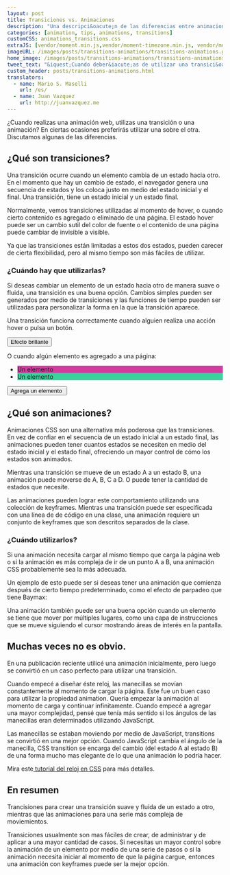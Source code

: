 ```yaml
---
layout: post
title: Transiciones vs. Animaciones
description: "Una descripci&oacute;n de las diferencias entre animaciones y transiciones dentro de la animaci&oacute;n web."
categories: [animation, tips, animations, transitions]
customCSS: animations_transitions.css
extraJS: [vendor/moment.min.js,vendor/moment-timezone.min.js, vendor/moment-timezone-with-data-2010-2020.min.js, custom/list_items.js, custom/clocks.js]
imageURL: /images/posts/transitions-animations/transitions-animations.gif
home_image: /images/posts/transitions-animations/transitions-animations.png
tweet_text: "&iquest;Cuando deber&iacute;as de utilizar una transici&oacute;n y cuando deber&iacute;as de utilizar una animaci&oacute;n?"
custom_header: posts/transitions-animations.html
translators:
  - name: Mario S. Maselli
    url: /es/
  - name: Juan Vazquez
    url: http://juanvazquez.me
---
```


&iquest;Cuando realizas una animaci&oacute;n web, utilizas una transici&oacute;n o una animaci&oacute;n? En ciertas ocasiones preferir&aacute;s utilizar una sobre el otra. Discutamos algunas de las diferencias.

## &iquest;Qu&eacute; son transiciones?

Una transici&oacute;n ocurre cuando un elemento cambia de un estado hacia otro. En el momento que hay un cambio de estado, el navegador genera una secuencia de estados y los coloca justo en medio del estado inicial y el final. Una transici&oacute;n, tiene un estado inicial y un estado final.

Normalmente, vemos transiciones utilizadas al momento de hover, o cuando cierto contenido es agregado o eliminado de una p&aacute;gina. El estado hover puede ser un cambio sutil del color de fuente o el contenido de una p&aacute;gina puede cambiar de invisible a visible.

Ya que las transiciones est&aacute;n limitadas a estos dos estados, pueden carecer de cierta flexibilidad, pero al mismo tiempo son m&aacute;s f&aacute;ciles de utilizar.

### &iquest;Cu&aacute;ndo hay que utilizarlas?

Si deseas cambiar un elemento de un estado hacia otro de manera suave o fluida, una transici&oacute;n es una buena opci&oacute;n. Cambios simples pueden ser generados por medio de transiciones y las funciones de tiempo pueden ser utilizadas para personalizar la forma en la que la transici&oacute;n aparece.

Una transici&oacute;n funciona correctamente cuando alguien realiza una acci&oacute;n hover o pulsa un bot&oacute;n.

<section class="shiny demo-container tap-to-activate"><button>Efecto brillante</button></section>

O cuando alg&uacute;n elemento es agregado a una p&aacute;gina:

<section class="add-to-list swing demo-container">
<ul>
  <li class="show" style="background-color: #d13c9e;">Un elemento&nbsp;</li>
  <li class="show" style="background-color: #3cd19e;">Un elemento&nbsp;</li>
</ul>

<button>Agrega un elemento&nbsp;</button></section>

## &iquest;Qu&eacute; son animaciones?

Animaciones CSS son una alternativa m&aacute;s poderosa que las transiciones. En vez de confiar en el secuencia de un estado inicial a un estado final, las animaciones pueden tener cuantos estados se necesiten en medio del estado inicial y el estado final, ofreciendo un mayor control de c&oacute;mo los estados son animados.

Mientras una transici&oacute;n se mueve de un estado A a un estado B, una animaci&oacute;n puede moverse de A, B, C a D. O puede tener la cantidad de estados que necesite.

Las animaciones pueden lograr este comportamiento utilizando una colecci&oacute;n de keyframes. Mientras una transici&oacute;n puede ser especificada con una l&iacute;nea de de c&oacute;digo en una clase, una animaci&oacute;n requiere un conjunto de keyframes que son descritos separados de la clase.

### &iquest;Cu&aacute;ndo utilizarlos?

Si una animaci&oacute;n necesita cargar al mismo tiempo que carga la p&aacute;gina web o si la animaci&oacute;n es m&aacute;s compleja de ir de un punto A a B, una animaci&oacute;n CSS probablemente sea la m&aacute;s adecuada.

Un ejemplo de esto puede ser si deseas tener una animaci&oacute;n que comienza despu&eacute;s de cierto tiempo predeterminado, como el efecto de parpadeo que tiene Baymax:

<section class="demo-container baymax-container"><a href="http://codepen.io/donovanh/full/ZYaMjw/" class="baymax"></a></section>

Una animaci&oacute;n tambi&eacute;n puede ser una buena opci&oacute;n cuando un elemento se tiene que mover por m&uacute;ltiples lugares, como una capa de instrucciones que se mueve siguiendo el cursor mostrando &aacute;reas de inter&eacute;s en la pantalla.

## Muchas veces no es obvio.

En una publicaci&oacute;n reciente utilic&eacute; una animaci&oacute;n inicialmente, pero luego se convirti&oacute; en un caso perfecto para utilizar una transici&oacute;n.

<div class="demo-container clocks single local bounce"> <article class="clock station"><div class="hours-container"> <div class="hours angled"></div> </div> <div class="minutes-container"> <div class="minutes angled"></div> </div> <div class="seconds-container"> <div class="seconds"></div> </div> </article></div>

Cuando empec&eacute; a diseñar &eacute;ste reloj, las manecillas se mov&iacute;an constantemente al momento de cargar la p&aacute;gina. Este fue un buen caso para utilizar la propiedad animation. Quer&iacute;a empezar la animaci&oacute;n al momento de carga y continuar infinitamente. Cuando empec&eacute; a agregar una mayor complejidad, pens&eacute; que ten&iacute;a m&aacute;s sentido si los &aacute;ngulos de las manecillas eran determinados utilizando JavaScript.

Las manecillas se estaban moviendo por medio de JavaScript, transitions se convirti&oacute; en una mejor opci&oacute;n. Cuando JavaScript cambia el &aacute;ngulo de la manecilla, CSS transition se encarga del cambio (del estado A al estado B) de una forma mucho mas elegante de lo que una animaci&oacute;n lo podr&iacute;a hacer.

Mira este[ tutorial del reloj en CSS](/clocks/) para m&aacute;s detalles.

## En resumen

Trancisiones para crear una transici&oacute;n suave y flu&iacute;da de un estado a otro, mientras que las animaciones para una serie m&aacute;s compleja de moviemientos.

Transiciones usualmente son mas f&aacute;ciles de crear, de administrar y de aplicar a una mayor cantidad de casos. Si necesitas un mayor control sobre la animaci&oacute;n de un elemento por medio de una serie de pasos o si la animaci&oacute;n necesita iniciar al momento de que la p&aacute;gina cargue, entonces una animaci&oacute;n con keyframes puede ser la mejor opci&oacute;n.

